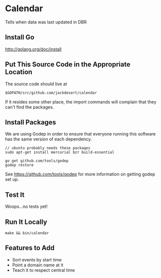Calendar
===========

Tells when data was last updated in DBR


Install Go
----------

http://golang.org/doc/install


Put This Source Code in the Appropriate Location
------------------------------------------------

The source code should live at

    $GOPATH/src/github.com/jackdesert/calendar

If it resides some other place, the import commands will complain that they can't find the packages.

Install Packages
----------------

We are using Godep in order to ensure that everyone running this software has the same version of each dependency.

    // ubuntu probably needs these packages
    sudo apt-get install mercurial bzr build-essential

    go get github.com/tools/godep
    godep restore


See https://github.com/tools/godep for more information on getting godep set up.


Test It
-------

Woops...no tests yet!


Run It Locally
--------------

    make && bin/calendar


Features to Add
---------------

  * Sort events by start time
  * Point a domain name at it
  * Teach it to respect central time

